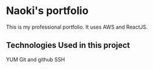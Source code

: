 # Naoki's portfolio

This is my professional portfolio. It uses AWS and ReactJS.

## Technologies Used in this project

YUM
Git and github
SSH
